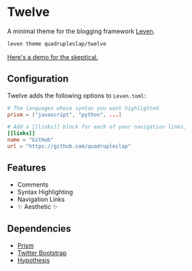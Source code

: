 # Twelve

A minimal theme for the blogging framework [Leven](https://github.com/quadrupleslap/leven).

```sh
leven theme quadrupleslap/twelve
```

[Here's a demo for the skeptical.](https://quadrupleslap.github.io)

## Configuration

Twelve adds the following options to `Leven.toml`:

```toml
# The languages whose syntax you want highlighted.
prism = ["javascript", "python", ...]

# Add a [[links]] block for each of your navigation links.
[[links]]
name = "GitHub"
url = "https://github.com/quadrupleslap"
```

## Features

- Comments
- Syntax Highlighting
- Navigation Links
- ✨ Aesthetic ✨

## Dependencies

- [Prism](http://prismjs.com)
- [Twitter Bootstrap](https://getbootstrap.com)
- [Hypothesis](https://hypothes.is)
